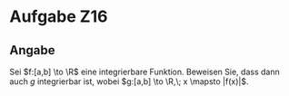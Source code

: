 # Aufgabe Z16
## Angabe

Sei $f:[a,b] \to \R$ eine integrierbare Funktion. Beweisen Sie, dass dann auch $g$ integrierbar ist, wobei $g:[a,b] \to \R,\; x \mapsto |f(x)|$.